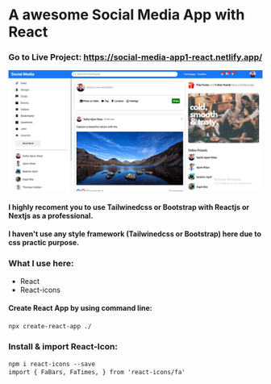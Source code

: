 # A awesome Social Media App with React

### Go to Live Project: https://social-media-app1-react.netlify.app/

![CHEESE!](app-image.jpeg)

#### I highly recoment you to use Tailwinedcss or Bootstrap with Reactjs or Nextjs as a professional.

#### I haven't use any style framework (Tailwinedcss or Bootstrap) here due to css practic purpose.

### What I use here:
* React
* React-icons

#### Create React App by using command line:

    npx create-react-app ./
 
 ### Install & import React-Icon:
    npm i react-icons --save
    import { FaBars, FaTimes, } from 'react-icons/fa'
 
